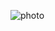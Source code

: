 ![photo](https://github.com/satishgupta2/Website-CountDown/assets/126942680/a96540e9-07f9-46b3-a379-dd9c71089462)
